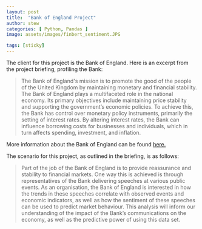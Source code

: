 ```yaml
---
layout: post
title:  "Bank of England Project"
author: stew
categories: [ Python, Pandas ]
image: assets/images/finbert_sentiment.JPG

tags: [sticky]
---
```


The client for this project is the Bank of England. Here is an excerpt from the project briefing, profiling the Bank:

> The Bank of England's mission is to promote the good of the people of the United Kingdom by maintaining monetary and financial stability. The Bank of England plays a multifaceted role in the national economy. Its primary objectives include maintaining price stability and supporting the government’s economic policies. To achieve this, the Bank has control over monetary policy instruments, primarily the setting of interest rates. By altering interest rates, the Bank can influence borrowing costs for businesses and individuals, which in turn affects spending, investment, and inflation. 

More information about the Bank of England can be found [here.](https://www.bankofengland.co.uk/about)


The scenario for this project, as outlined in the briefing, is as follows: 

> Part of the job of the Bank of England is to provide reassurance and stability to financial markets. One way this is achieved is through representatives of the Bank delivering speeches at various public events. As an organisation, the Bank of England is interested in how the trends in these speeches correlate with observed events and economic indicators, as well as how the sentiment of these speeches can be used to predict market behaviour. This analysis will inform our understanding of the impact of the Bank’s communications on the economy, as well as the predictive power of using this data set.
